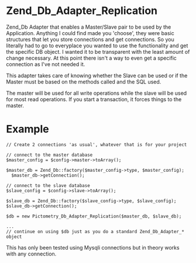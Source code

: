 Zend_Db_Adapter_Replication
===========================

Zend_Db Adapter that enables a Master/Slave pair to be used by the Application.  Anything I could find made you 'choose', they were basic structures that let you store connections and get connections.  So you literally had to go to everyplace you wanted to use the functionality and get the specific DB object.  I wanted it to be transparent with the least amount of change necessary.  At this point there isn't a way to even get a specific connection as I've not needed it. 

This adapter takes care of knowing whether the Slave can be used or if the Master must be based on the methods called and the SQL used.

The master will be used for all write operations while the slave will be used for most read operations. If you start a transaction, it forces things to the master.

Example
===========================
    // Create 2 connections 'as usual', whatever that is for your project
    
    // connect to the master database
    $master_config = $config->master->toArray();
    
    $master_db = Zend_Db::factory($master_config->type, $master_config);
	  $master_db->getConnection();
    
    // connect to the slave database
    $slave_config = $config->slave->toArray();

    $slave_db = Zend_Db::factory($slave_config->type, $slave_config);
    $slave_db->getConnection();

    $db = new Pictometry_Db_Adapter_Replication($master_db, $slave_db);
    
    ...
    // continue on using $db just as you do a standard Zend_Db_Adapter_* object
    
This has only been tested using Mysqli connections but in theory works with any connection.
    